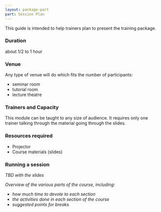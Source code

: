 ```yaml
---
layout: package-part
part: Session Plan
---
```


This guide is intended to help trainers plan to present the training package.

### Duration

about 1/2 to 1 hour

### Venue

Any type of venue will do which fits the number of participants:

* seminar room
* tutorial room
* lecture theatre

### Trainers and Capacity

This module can be taught to any size of audience. It requires only one trainer talking through the material going through the slides.

### Resources required

* Projector
* Course materials (slides)

### Running a session

_TBD with the slides_

_Overview of the various parts of the course, including:_

* _how much time to devote to each section_
* _the activities done in each section of the course_
* _suggested points for breaks_

